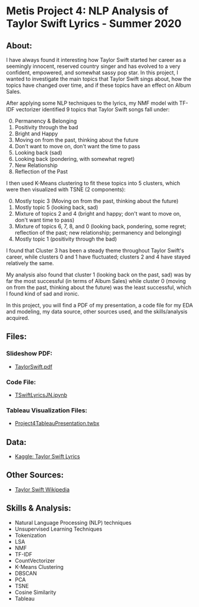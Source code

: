 # **Metis Project 4: NLP Analysis of Taylor Swift Lyrics - Summer 2020**

## About:

I have always found it interesting how Taylor Swift started her career as a seemingly innocent, reserved country singer and has evolved to a very confident, empowered, and somewhat sassy pop star. In this project, I wanted to investigate the main topics that Taylor Swift sings about, how the topics have changed over time, and if these topics have an effect on Album Sales.

After applying some NLP techniques to the lyrics, my NMF model with TF-IDF vectorizer identified 9 topics that Taylor Swift songs fall under:

0. Permanency & Belonging
1. Positivity through the bad
2. Bright and Happy
3. Moving on from the past, thinking about the future
4. Don't want to move on, don't want the time to pass
5. Looking back (sad)
6. Looking back (pondering, with somewhat regret)
7. New Relationship
8. Reflection of the Past

I then used K-Means clustering to fit these topics into 5 clusters, which were then visualized with TSNE (2 components):

0. Mostly topic 3 (Moving on from the past, thinking about the future)
1. Mostly topic 5 (looking back, sad)
2. Mixture of topics 2 and 4 (bright and happy; don't want to move on, don't want time to pass)
3. Mixture of topics 6, 7, 8, and 0 (looking back, pondering, some regret; reflection of the past; new relationship; permanency and belonging)
4. Mostly topic 1 (positivity through the bad)

I found that Cluster 3 has been a steady theme throughout Taylor Swift's career, while clusters 0 and 1 have fluctuated; clusters 2 and 4 have stayed relatively the same.

My analysis also found that cluster 1 (looking back on the past, sad) was by far the most successful (in terms of Album Sales) while cluster 0 (moving on from the past, thinking about the future) was the least successful, which I found kind of sad and ironic.

In this project, you will find a PDF of my presentation, a code file for my EDA and modeling, my data source, other sources used, and the skills/analysis acquired.

## Files:
### Slideshow PDF:
- [TaylorSwift.pdf](https://github.com/lindsayread/NLP_Analysis_of_Taylor_Swift_Lyrics/blob/master/TaylorSwift.pdf)

### Code File:

- [TSwiftLyricsJN.ipynb](https://github.com/lindsayread/NLP_Analysis_of_Taylor_Swift_Lyrics/blob/master/TSwiftLyricsJN.ipynb)

### Tableau Visualization Files:

- [Project4TableauPresentation.twbx](https://github.com/lindsayread/NLP_Analysis_of_Taylor_Swift_Lyrics/blob/master/Project4TableauPresentation.twbx)

## Data:

- [Kaggle: Taylor Swift Lyrics](https://www.kaggle.com/ishaanaditya/taylorswiftlyricsfeatures?select=LyricsFeaturesGenre.csv)

## Other Sources:

- [Taylor Swift Wikipedia](https://en.wikipedia.org/wiki/Taylor_Swift)

## Skills & Analysis:

- Natural Language Processing (NLP) techniques
- Unsupervised Learning Techniques
- Tokenization
- LSA
- NMF
- TF-IDF
- CountVectorizer
- K-Means Clustering
- DBSCAN
- PCA
- TSNE
- Cosine Similarity
- Tableau
